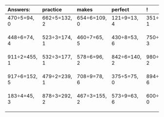| Answers: | practice | makes | perfect | ! |
| :--- | :--- | :--- | :--- | :--- |
| 470÷5=94, 0 | 662÷5=132, 2 | 654÷6=109, 0 | 121÷9=13, 4 | 351÷7=50, 1 | 
|   |   |   |   |   | 
|   |   |   |   |   | 
|   |   |   |   |   | 
| 448÷6=74, 4 | 523÷3=174, 1 | 460÷7=65, 5 | 430÷8=53, 6 | 750÷9=83, 3 | 
|   |   |   |   |   | 
|   |   |   |   |   | 
|   |   |   |   |   | 
| 911÷2=455, 1 | 532÷3=177, 1 | 578÷6=96, 2 | 842÷6=140, 2 | 980÷6=163, 2 | 
|   |   |   |   |   | 
|   |   |   |   |   | 
|   |   |   |   |   | 
| 917÷6=152, 5 | 479÷2=239, 1 | 708÷9=78, 6 | 375÷5=75, 0 | 894÷8=111, 6 | 
|   |   |   |   |   | 
|   |   |   |   |   | 
|   |   |   |   |   | 
| 183÷4=45, 3 | 878÷3=292, 2 | 467÷3=155, 2 | 573÷9=63, 6 | 600÷6=100, 0 | 
|   |   |   |   |   | 
|   |   |   |   |   | 
|   |   |   |   |   | 
